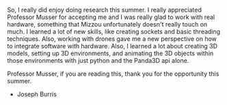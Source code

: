 So, I really did enjoy doing research this summer. I really appreciated Professor Musser for accepting me and I was really glad to work with real hardware, something that Mizzou unfortunately doesn't really touch on much. I learned a lot of new skills, like creating sockets and basic threading techniques. Also, working with drones gave me a new perspective on how to integrate software with hardware. Also, I learned a lot about creating 3D models, setting up 3D environments, and animating the 3D objects within those environments with just python and the Panda3D api alone.

Professor Musser, if you are reading this, thank you for the opportunity this summer.
- Joseph Burris

